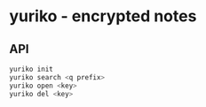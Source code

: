 # yuriko - encrypted notes

## API

```bash
yuriko init
yuriko search <q prefix>
yuriko open <key>
yuriko del <key>
```
